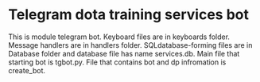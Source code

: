 # Telegram dota training services bot
This is module telegram bot. Keyboard files are in keyboards folder. Message handlers are in handlers folder. SQLdatabase-forming files are in Database folder and database file has name services.db. Main file that starting bot is tgbot.py. File that contains bot and dp infromation is create_bot.
